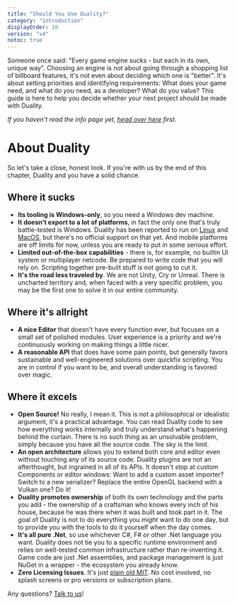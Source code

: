 ```yaml
---
title: "Should You Use Duality?"
category: "introduction"
displayOrder: 10
version: "v4"
notoc: true
---
```


Someone once said: "Every game engine sucks - but each in its own, unique way". Choosing an engine is not about going through a shopping list of billboard features, it's not even about deciding which one is "better". It's about setting priorities and identifying requirements: What does your game need, and what do _you_ need, as a developer? What do you value? This guide is here to help you decide whether your next project should be made with Duality.

_If you haven't read the info page yet, [head over here](https://www.duality2d.net) first._

# About Duality

So let's take a close, honest look. If you're with us by the end of this chapter, Duality and you have a solid chance.

## Where it sucks

- **Its tooling is Windows-only**, so you need a Windows dev machine.
- **It doesn't export to a lot of platforms**, in fact the only one that's truly battle-tested is Windows. Duality has been reported to run on [Linux](https://github.com/AdamsLair/duality/issues/288) and [MacOS](https://github.com/AdamsLair/duality/issues/287), but there's no official support on that yet. And mobile platforms are off limits for now, unless you are ready to put in some serious effort.
- **Limited out-of-the-box capabilities** - there is, for example, no builtin UI system or multiplayer netcode. Be prepared to write code that you will rely on. Scripting together pre-built stuff is not going to cut it.
- **It's the road less traveled by**. We are not Unity, Cry or Unreal. There is uncharted territory and, when faced with a very specific problem, you may be the first one to solve it in our entire community.

## Where it's allright

- **A nice Editor** that doesn't have every function ever, but focuses on a small set of polished modules. User experience is a priority and we're continuously working on making things a little nicer.
- **A reasonable API** that does have some pain points, but generally favors sustainable and well-engineered solutions over quickfix scripting. You are in control if you want to be, and overall understanding is favored over magic.

## Where it excels

- **Open Source!** No really, I mean it. This is not a philosophical or idealistic argument, it's a practical advantage. You can read Duality code to see how everything works internally and truly understand what's happening behind the curtain. There is no such thing as an unsolvable problem, simply because you have all the source code. The sky is the limit.
- **An open architecture** allows you to extend both core and editor even without touching any of its source code. Duality plugins are not an afterthought, but ingrained in all of its APIs. It doesn't stop at custom Components or editor windows: Want to add a custom asset importer? Switch to a new serializer? Replace the entire OpenGL backend with a Vulkan one? Do it!
- **Duality promotes ownership** of both its own technology and the parts you add - the ownership of a craftsman who knows every inch of his house, because he was there when it was built and took part in it. The goal of Duality is not to do everything you _might_ want to do one day, but to provide you with the tools to do it yourself when the day comes.
- **It's all pure .Net**, so use whichever C#, F# or other .Net language you want. Duality does not tie you to a specific runtime environment and relies on well-tested common infrastructure rather than re-inventing it. Game code are just .Net assemblies, and package management is just NuGet in a wrapper - the ecosystem you already know.
- **Zero Licensing Issues**. It's just [plain old MIT](https://tldrlegal.com/license/mit-license). No cost involved, no splash screens or pro versions or subscription plans. 

Any questions? [Talk to us](https://chat.duality2d.net/)!